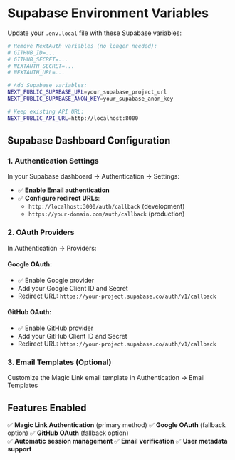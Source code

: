 # Supabase Environment Variables

Update your `.env.local` file with these Supabase variables:

```bash
# Remove NextAuth variables (no longer needed):
# GITHUB_ID=...
# GITHUB_SECRET=...
# NEXTAUTH_SECRET=...
# NEXTAUTH_URL=...

# Add Supabase variables:
NEXT_PUBLIC_SUPABASE_URL=your_supabase_project_url
NEXT_PUBLIC_SUPABASE_ANON_KEY=your_supabase_anon_key

# Keep existing API URL:
NEXT_PUBLIC_API_URL=http://localhost:8000
```

## Supabase Dashboard Configuration

### 1. Authentication Settings
In your Supabase dashboard → Authentication → Settings:

- ✅ **Enable Email authentication**
- ✅ **Configure redirect URLs**: 
  - `http://localhost:3000/auth/callback` (development)
  - `https://your-domain.com/auth/callback` (production)

### 2. OAuth Providers
In Authentication → Providers:

#### Google OAuth:
- ✅ Enable Google provider
- Add your Google Client ID and Secret
- Redirect URL: `https://your-project.supabase.co/auth/v1/callback`

#### GitHub OAuth:
- ✅ Enable GitHub provider  
- Add your GitHub Client ID and Secret
- Redirect URL: `https://your-project.supabase.co/auth/v1/callback`

### 3. Email Templates (Optional)
Customize the Magic Link email template in Authentication → Email Templates

## Features Enabled

✅ **Magic Link Authentication** (primary method)
✅ **Google OAuth** (fallback option)
✅ **GitHub OAuth** (fallback option)  
✅ **Automatic session management**
✅ **Email verification**
✅ **User metadata support**
